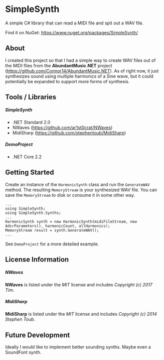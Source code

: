 # SimpleSynth
A simple C# library that can read a MIDI file and spit out a WAV file.

Find it on NuGet: https://www.nuget.org/packages/SimpleSynth/

## About

I created this project so that I had a simple way to create WAV files out of the MIDI files from the **AbundantMusic.NET** project (https://github.com/Connor14/AbundantMusic.NET). As of right now, it just synthesizes sound using multiple harmonics of a Sine wave, but it could potentially be expanded to support more forms of synthesis.

## Tools / Libraries

##### SimpleSynth

* .NET Standard 2.0
* NWaves (https://github.com/ar1st0crat/NWaves)
* MidiSharp (https://github.com/stephentoub/MidiSharp)

##### DemoProject

* .NET Core 2.2

## Getting Started

Create an instance of the `HarmonicSynth` class and run the `GenerateWAV` method. The resulting `MemoryStream` is your synthesized WAV file. You can save the `MemoryStream` to disk or consume it in some other way.

```
...
using SimpleSynth;
using SimpleSynth.Synths;
...
HarmonicSynth synth = new HarmonicSynth(midiFileStream, new AdsrParameters(), harmonicCount, allHarmonics);
MemoryStream result = synth.GenerateWAV();
...
```

See `DemoProject` for a more detailed example.

## License Information

##### NWaves

**NWaves** is listed under the *MIT* license and includes *Copyright (c) 2017 Tim*.

##### MidiSharp

**MidiSharp** is listed under the *MIT* license and includes *Copyright (c) 2014 Stephen Toub*.

## Future Development

Ideally I would like to implement better sounding synths. Maybe even a SoundFont synth.

